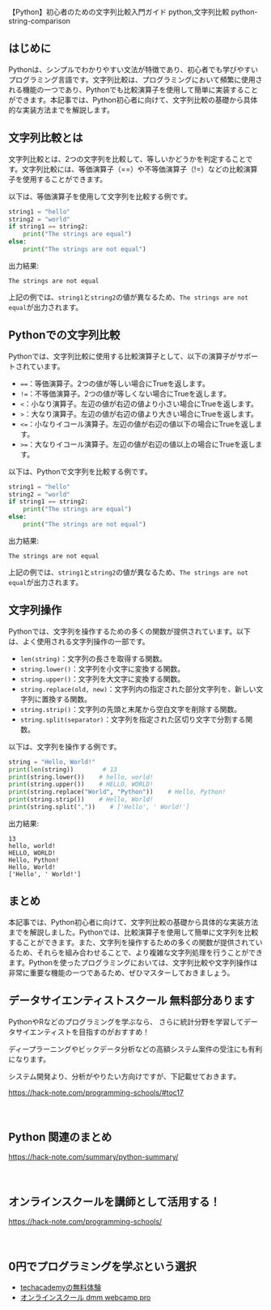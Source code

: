 【Python】初心者のための文字列比較入門ガイド
python,文字列比較
python-string-comparison

## はじめに

Pythonは、シンプルでわかりやすい文法が特徴であり、初心者でも学びやすいプログラミング言語です。文字列比較は、プログラミングにおいて頻繁に使用される機能の一つであり、Pythonでも比較演算子を使用して簡単に実装することができます。本記事では、Python初心者に向けて、文字列比較の基礎から具体的な実装方法までを解説します。

## 文字列比較とは

文字列比較とは、2つの文字列を比較して、等しいかどうかを判定することです。文字列比較には、等価演算子（==）や不等価演算子（!=）などの比較演算子を使用することができます。

以下は、等価演算子を使用して文字列を比較する例です。

```python
string1 = "hello"
string2 = "world"
if string1 == string2:
    print("The strings are equal")
else:
    print("The strings are not equal")
```

出力結果:

```
The strings are not equal
```

上記の例では、`string1`と`string2`の値が異なるため、`The strings are not equal`が出力されます。

## Pythonでの文字列比較

Pythonでは、文字列比較に使用する比較演算子として、以下の演算子がサポートされています。

- `==`：等価演算子。2つの値が等しい場合にTrueを返します。
- `!=`：不等価演算子。2つの値が等しくない場合にTrueを返します。
- `<`：小なり演算子。左辺の値が右辺の値より小さい場合にTrueを返します。
- `>`：大なり演算子。左辺の値が右辺の値より大きい場合にTrueを返します。
- `<=`：小なりイコール演算子。左辺の値が右辺の値以下の場合にTrueを返します。
- `>=`：大なりイコール演算子。左辺の値が右辺の値以上の場合にTrueを返します。

以下は、Pythonで文字列を比較する例です。

```python
string1 = "hello"
string2 = "world"
if string1 == string2:
    print("The strings are equal")
else:
    print("The strings are not equal")
```

出力結果:

```
The strings are not equal
```

上記の例では、`string1`と`string2`の値が異なるため、`The strings are not equal`が出力されます。


## 文字列操作

Pythonでは、文字列を操作するための多くの関数が提供されています。以下は、よく使用される文字列操作の一部です。

- `len(string)`：文字列の長さを取得する関数。
- `string.lower()`：文字列を小文字に変換する関数。
- `string.upper()`：文字列を大文字に変換する関数。
- `string.replace(old, new)`：文字列内の指定された部分文字列を、新しい文字列に置換する関数。
- `string.strip()`：文字列の先頭と末尾から空白文字を削除する関数。
- `string.split(separator)`：文字列を指定された区切り文字で分割する関数。

以下は、文字列を操作する例です。

```python
string = "Hello, World!"
print(len(string))        # 13
print(string.lower())    # hello, world!
print(string.upper())    # HELLO, WORLD!
print(string.replace("World", "Python"))    # Hello, Python!
print(string.strip())    # Hello, World!
print(string.split(","))    # ['Hello', ' World!']
```

出力結果:

```
13
hello, world!
HELLO, WORLD!
Hello, Python!
Hello, World!
['Hello', ' World!']
```

## まとめ

本記事では、Python初心者に向けて、文字列比較の基礎から具体的な実装方法までを解説しました。Pythonでは、比較演算子を使用して簡単に文字列を比較することができます。また、文字列を操作するための多くの関数が提供されているため、それらを組み合わせることで、より複雑な文字列処理を行うことができます。Pythonを使ったプログラミングにおいては、文字列比較や文字列操作は非常に重要な機能の一つであるため、ぜひマスターしておきましょう。

## データサイエンティストスクール 無料部分あります
PythonやRなどのプログラミングを学ぶなら、
さらに統計分野を学習してデータサイエンティストを目指すのがおすすめ！

ディープラーニングやビックデータ分析などの高額システム案件の受注にも有利になります。

システム開発より、分析がやりたい方向けですが、下記載せておきます。

https://hack-note.com/programming-schools/#toc17

　

## Python 関連のまとめ
https://hack-note.com/summary/python-summary/

　

## オンラインスクールを講師として活用する！
https://hack-note.com/programming-schools/

　

## 0円でプログラミングを学ぶという選択
- [techacademyの無料体験](//af.moshimo.com/af/c/click?a_id=2612475&amp;p_id=1555&amp;pc_id=2816&amp;pl_id=22706&amp;url=https%3a%2f%2ftechacademy.jp%2fhtmlcss-trial%3futm_source%3dmoshimo%26utm_medium%3daffiliate%26utm_campaign%3dtextad)
- [オンラインスクール dmm webcamp pro](//af.moshimo.com/af/c/click?a_id=2612482&amp;p_id=1363&amp;pc_id=2297&amp;pl_id=39999&amp;guid=on)

